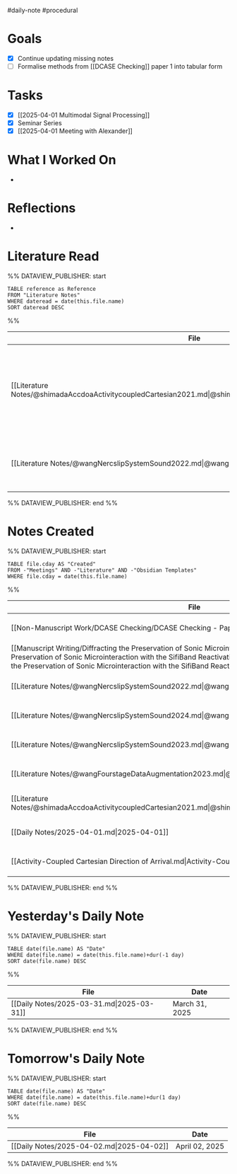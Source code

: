 #daily-note #procedural 

# Goals

- [x] Continue updating missing notes
- [ ] Formalise methods from [[DCASE Checking]] paper 1 into tabular form

# Tasks

- [x] [[2025-04-01 Multimodal Signal Processing]]
- [x] Seminar Series
- [x] [[2025-04-01 Meeting with Alexander]]

# What I Worked On

- 

# Reflections

- 

# Literature Read

%% DATAVIEW_PUBLISHER: start
```dataview
TABLE reference as Reference
FROM "Literature Notes"
WHERE dateread = date(this.file.name)
SORT dateread DESC
```
%%

| File                                                                                                           | Reference                                                                                                                                                                                                                                                                                                                                                                                                        |
| -------------------------------------------------------------------------------------------------------------- | ---------------------------------------------------------------------------------------------------------------------------------------------------------------------------------------------------------------------------------------------------------------------------------------------------------------------------------------------------------------------------------------------------------------- |
| [[Literature Notes/@shimadaAccdoaActivitycoupledCartesian2021.md\|@shimadaAccdoaActivitycoupledCartesian2021]] | Shimada, K., Koyama, Y., Takahashi, N., Takahashi, S., & Mitsufuji, Y. (2021). ‘Accdoa: Activity-coupled cartesian direction of arrival representation for sound event localization and detection’. _ICASSP 2021 - 2021 IEEE international conference on acoustics, speech and signal processing (ICASSP)_, pp. 915–9. DOI: [10.1109/ICASSP39728.2021.9413609](https://doi.org/10.1109/ICASSP39728.2021.9413609) |
| [[Literature Notes/@wangNercslipSystemSound2022.md\|@wangNercslipSystemSound2022]]                             | Wang, Q., Chai, L., Wu, H., Nian, Z., Niu, S., Zheng, S., Wang, Y., et al. (2022). _The nerc-slip system for sound event localization and detection of dcase2022 challenge_. DCASE2022 Challenge.                                                                                                                                                                                                                |

%% DATAVIEW_PUBLISHER: end %%

# Notes Created


%% DATAVIEW_PUBLISHER: start
```dataview
TABLE file.cday AS "Created"
FROM -"Meetings" AND -"Literature" AND -"Obsidian Templates"
WHERE file.cday = date(this.file.name)
```
%%

| File                                                                                                                                                                                                                                                                                                                            | Created        |
| ------------------------------------------------------------------------------------------------------------------------------------------------------------------------------------------------------------------------------------------------------------------------------------------------------------------------------- | -------------- |
| [[Non-Manuscript Work/DCASE Checking/DCASE Checking - Papers.md\|DCASE Checking - Papers]]                                                                                                                                                                                                                                      | April 01, 2025 |
| [[Manuscript Writing/Diffracting the Preservation of Sonic Microinteraction with the SifiBand/Diffracting the Preservation of Sonic Microinteraction with the SifiBand Reactivating Stillness Under Tension.md\|Diffracting the Preservation of Sonic Microinteraction with the SifiBand Reactivating Stillness Under Tension]] | April 01, 2025 |
| [[Literature Notes/@wangNercslipSystemSound2022.md\|@wangNercslipSystemSound2022]]                                                                                                                                                                                                                                              | April 01, 2025 |
| [[Literature Notes/@wangNercslipSystemSound2024.md\|@wangNercslipSystemSound2024]]                                                                                                                                                                                                                                              | April 01, 2025 |
| [[Literature Notes/@wangNercslipSystemSound2023.md\|@wangNercslipSystemSound2023]]                                                                                                                                                                                                                                              | April 01, 2025 |
| [[Literature Notes/@wangFourstageDataAugmentation2023.md\|@wangFourstageDataAugmentation2023]]                                                                                                                                                                                                                                  | April 01, 2025 |
| [[Literature Notes/@shimadaAccdoaActivitycoupledCartesian2021.md\|@shimadaAccdoaActivitycoupledCartesian2021]]                                                                                                                                                                                                                  | April 01, 2025 |
| [[Daily Notes/2025-04-01.md\|2025-04-01]]                                                                                                                                                                                                                                                                                       | April 01, 2025 |
| [[Activity-Coupled Cartesian Direction of Arrival.md\|Activity-Coupled Cartesian Direction of Arrival]]                                                                                                                                                                                                                         | April 01, 2025 |

%% DATAVIEW_PUBLISHER: end %%

# Yesterday's Daily Note

%% DATAVIEW_PUBLISHER: start
```dataview
TABLE date(file.name) AS "Date"
WHERE date(file.name) = date(this.file.name)+dur(-1 day)
SORT date(file.name) DESC
```
%%

| File                                      | Date           |
| ----------------------------------------- | -------------- |
| [[Daily Notes/2025-03-31.md\|2025-03-31]] | March 31, 2025 |

%% DATAVIEW_PUBLISHER: end %%
# Tomorrow's Daily Note

%% DATAVIEW_PUBLISHER: start
```dataview
TABLE date(file.name) AS "Date"
WHERE date(file.name) = date(this.file.name)+dur(1 day)
SORT date(file.name) DESC
```
%%

| File                                      | Date           |
| ----------------------------------------- | -------------- |
| [[Daily Notes/2025-04-02.md\|2025-04-02]] | April 02, 2025 |

%% DATAVIEW_PUBLISHER: end %%


